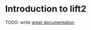 # Introduction to lift2

TODO: write [great documentation](http://jacobian.org/writing/what-to-write/)
